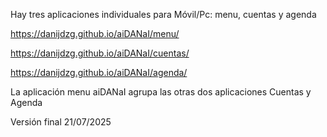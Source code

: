 Hay tres aplicaciones individuales para Móvil/Pc: menu, cuentas y agenda

https://danijdzg.github.io/aiDANaI/menu/

https://danijdzg.github.io/aiDANaI/cuentas/

https://danijdzg.github.io/aiDANaI/agenda/

La aplicación menu aiDANaI agrupa las otras dos aplicaciones Cuentas y Agenda

Versión final 21/07/2025
